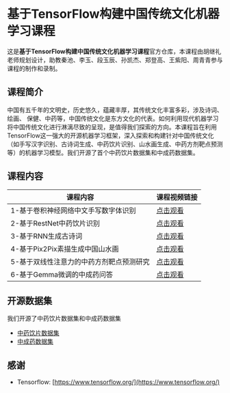 # 基于TensorFlow构建中国传统文化机器学习课程

这是**基于TensorFlow构建中国传统文化机器学习课程**官方仓库，本课程由胡继礼老师规划设计，助教秦池、李玉、段玉辰、孙凯杰、郑登高、王紫阳、周青青参与课程的制作和录制。

## 课程简介

中国有五千年的文明史，历史悠久，蕴藏丰厚，其传统文化丰富多彩，涉及诗词、绘画、 保健、中药等，中国传统文化是东方文化的代表。如何利用现代机器学习将中国传统文化进行淋漓尽致的呈现，是值得我们探索的方向。本课程旨在利用TensorFlow这一强大的开源机器学习框架，深入探索和构建针对中国传统文化（如手写汉字识别、古诗词生成、中药饮片识别、山水画生成、中药方剂靶点预测等）的机器学习模型。我们开源了首个中药饮片数据集和中成药数据集。

## 课程内容

| 课程内容 | 课程视频链接 |
| --- | --- |
| 1-基于卷积神经网络中文手写数字体识别 | [点击观看](https://www.bilibili.com/video/BV1L7U6YeEJM) |
| 2-基于RestNet中药饮片识别 | [点击观看](https://www.bilibili.com/video/BV1R7U6YYER2) |
| 3-基于RNN生成古诗词 | [点击观看](https://www.bilibili.com/video/BV1R7U6YYERQ) |
| 4-基于Pix2Pix素描生成中国山水画 | [点击观看](https://www.bilibili.com/video/BV1RJU6YwEPk) |
| 5-基于双线性注意力的中药方剂靶点预测研究 | [点击观看](https://www.bilibili.com/video/BV1RJU6YwEuP) |
| 6-基于Gemma微调的中成药问答 | [点击观看](https://www.bilibili.com/video/BV1RJU6YwEPZ) |

## 开源数据集
我们开源了中药饮片数据集和中成药数据集
- [中药饮片数据集](https://github.com/hujili007/TensorflowChineseTraditionalCulture/tree/main/2-%E5%9F%BA%E4%BA%8ERestNet%E4%B8%AD%E8%8D%AF%E9%A5%AE%E7%89%87%E8%AF%86%E5%88%AB/data/tcmimage)
- [中成药数据集](https://github.com/hujili007/TensorflowChineseTraditionalCulture/blob/main/6-%E5%9F%BA%E4%BA%8EGemma%E5%BE%AE%E8%B0%83%E7%9A%84%E4%B8%AD%E6%88%90%E8%8D%AF%E9%97%AE%E7%AD%94/data/cpmi_dataset.json)

## 感谢

- Tensorflow: [https://www.tensorflow.org/](https://www.tensorflow.org/)